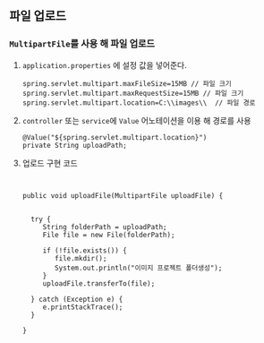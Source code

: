 ## 파일 업로드

### ```MultipartFile```를 사용 해 파일 업로드

1. ```application.properties``` 에 설정 값을 넣어준다.
    
    ```
    spring.servlet.multipart.maxFileSize=15MB // 파일 크기
    spring.servlet.multipart.maxRequestSize=15MB // 파일 크기
    spring.servlet.multipart.location=C:\\images\\  // 파일 경로
   ```

2. ```controller``` 또는 ```service```에 ```Value``` 어노테이션을 이용 해 경로를 사용
    ```
    @Value("${spring.servlet.multipart.location}")
	private String uploadPath;
   ```

3. 업로드 구현 코드
    ```

   
   public void uploadFile(MultipartFile uploadFile) {
      
		
      try {
         String folderPath = uploadPath;
         File file = new File(folderPath);

         if (!file.exists()) {
            file.mkdir();
            System.out.println("이미지 프로젝트 폴더생성");
         } 
         uploadFile.transferTo(file);

      } catch (Exception e) {
         e.printStackTrace();
      }
   
   }
   
   
   ```